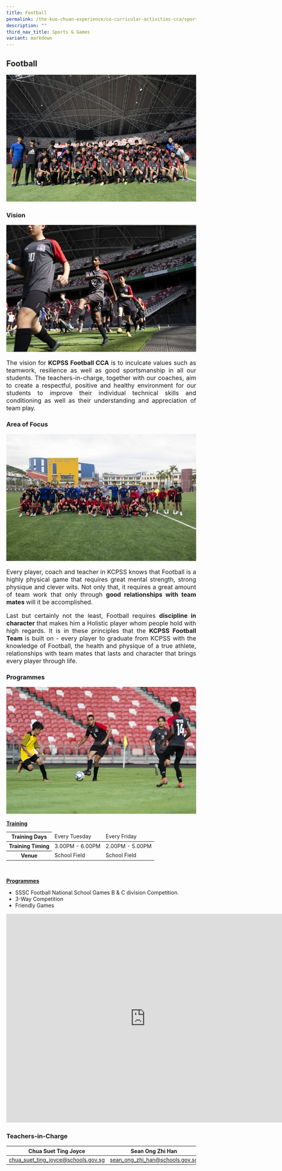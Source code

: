 ```yaml
---
title: Football
permalink: /the-kuo-chuan-experience/co-curricular-activities-cca/sports-n-games/football/
description: ""
third_nav_title: Sports & Games
variant: markdown
---
```

## Football

![mainphoto](/images/The%20Kuo%20Chuan%20Experience/CCA/Football/main%20banner%20photo.jpg)

### Vision

![](/images/The%20Kuo%20Chuan%20Experience/CCA/Football/vision%20photo.jpg)
<p style="text-align: justify;font-size:16px;">The vision for&nbsp;<b>KCPSS Football CCA</b>&nbsp;is to inculcate values such as teamwork, resilience as well as good sportsmanship in all our students. The teachers-in-charge, together with our coaches, aim to create a respectful, positive and healthy environment for our students to improve their individual technical skills and conditioning as well as their understanding and appreciation of team play.</p>

### Area of Focus

![](/images/The%20Kuo%20Chuan%20Experience/CCA/Football/area%20of%20focus%20photo.jpg)

<p style="text-align: justify;font-size:16px;">Every player, coach and teacher in KCPSS knows that Football is a highly physical game that requires great mental strength, strong physique and clever wits. Not only that, it requires a great amount of team work that only through&nbsp;<b>good relationships with team mates</b>&nbsp;will it be accomplished.&nbsp;</p>

<p style="text-align: justify;font-size:16px;">Last but certainly not the least, Football requires&nbsp;<b>discipline in character</b>&nbsp;that makes him a Holistic player whom people hold with high regards. It is in these principles that the&nbsp;<b>KCPSS Football Team</b>&nbsp;is built on - every player to graduate from KCPSS with the knowledge of Football, the health and physique of a true athlete, relationships with team mates that lasts and character that brings every player through life.</p>


### Programmes

![](/images/The%20Kuo%20Chuan%20Experience/CCA/Football/programmes%20photo.jpg)

**<u>Training</u>**

<table>
<thead>
  <tr>
    <th>Training Days</th>
    <td>Every Tuesday</td>
    <td>Every Friday</td>
  </tr>
</thead>
<tbody>
  <tr>
    <th>Training Timing</th>
    <td>3.00PM - 6.00PM</td>
    <td>2.00PM - 5.00PM</td>
  </tr>
  <tr>
    <th>Venue</th>
    <td>School Field</td>
    <td>School Field</td>
  </tr>
</tbody>
</table>

<br>

**<u>Programmes</u>**

* SSSC Football National School Games B &amp; C division Competition.  
* 3-Way Competition  
* Friendly Games

<iframe width="737" height="553" src="https://www.youtube.com/embed/f8WM-DxnsVw" title="KCP Football" frameborder="0" allow="accelerometer; autoplay; clipboard-write; encrypted-media; gyroscope; picture-in-picture; web-share" allowfullscreen=""></iframe>

### Teachers-in-Charge

|Chua Suet Ting Joyce  | Sean Ong Zhi Han |
| -------- | -------- |
|<a href="mailto:chua_suet_ting_joyce@schools.gov.sg">chua_suet_ting_joyce@schools.gov.sg </a>|<a href="mailto:sean_ong_zhi_han@schools.gov.sg">sean_ong_zhi_han@schools.gov.sg</a>|